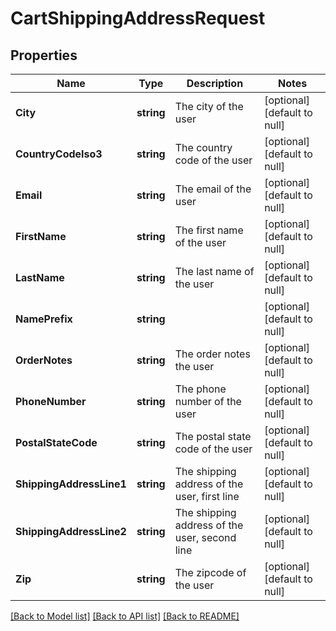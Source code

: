 # CartShippingAddressRequest

## Properties
Name | Type | Description | Notes
------------ | ------------- | ------------- | -------------
**City** | **string** | The city of the user | [optional] [default to null]
**CountryCodeIso3** | **string** | The country code of the user | [optional] [default to null]
**Email** | **string** | The email of the user | [optional] [default to null]
**FirstName** | **string** | The first name of the user | [optional] [default to null]
**LastName** | **string** | The last name of the user | [optional] [default to null]
**NamePrefix** | **string** |  | [optional] [default to null]
**OrderNotes** | **string** | The order notes the user | [optional] [default to null]
**PhoneNumber** | **string** | The phone number of the user | [optional] [default to null]
**PostalStateCode** | **string** | The postal state code of the user | [optional] [default to null]
**ShippingAddressLine1** | **string** | The shipping address of the user, first line | [optional] [default to null]
**ShippingAddressLine2** | **string** | The shipping address of the user, second line | [optional] [default to null]
**Zip** | **string** | The zipcode of the user | [optional] [default to null]

[[Back to Model list]](../README.md#documentation-for-models) [[Back to API list]](../README.md#documentation-for-api-endpoints) [[Back to README]](../README.md)


